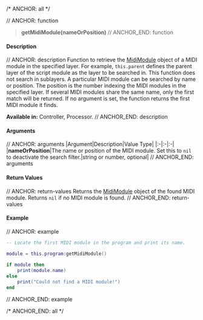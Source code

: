 /* ANCHOR: all */

// ANCHOR: function
>**getMidiModule(nameOrPosition)**
// ANCHOR_END: function

#### Description

// ANCHOR: description
Function to retrieve the [MidiModule](./MidiModule.md) object of a MIDI module in the specified layer. For example, ``this.parent`` defines the parent layer of the script module as the layer to be searched in. This function does not search in sublayers. A particular MIDI module can be searched by name or position. The position is the number indexing the MIDI modules in the specified layer. If several MIDI modules share the same name, only the first match will be returned. If no argument is set, the function returns the first MIDI module it finds.

**Available in:** Controller, Processor.
// ANCHOR_END: description

#### Arguments

// ANCHOR: arguments
|Argument|Description|Value Type|
|:-|:-|:-|
|**nameOrPosition**|The name or position of the MIDI module. Set this to ``nil`` to deactivate the search filter.|string or number, optional|
// ANCHOR_END: arguments

#### Return Values

// ANCHOR: return-values
Returns the [MidiModule](./MidiModule.md) object of the found MIDI module. Returns ``nil`` if no MIDI module is found.
// ANCHOR_END: return-values

#### Example

// ANCHOR: example
```lua
-- Locate the first MIDI module in the program and print its name.

module = this.program:getMidiModule()
 
if module then
    print(module.name)
else
    print("Could not find a MIDI module!")
end
```
// ANCHOR_END: example

/* ANCHOR_END: all */